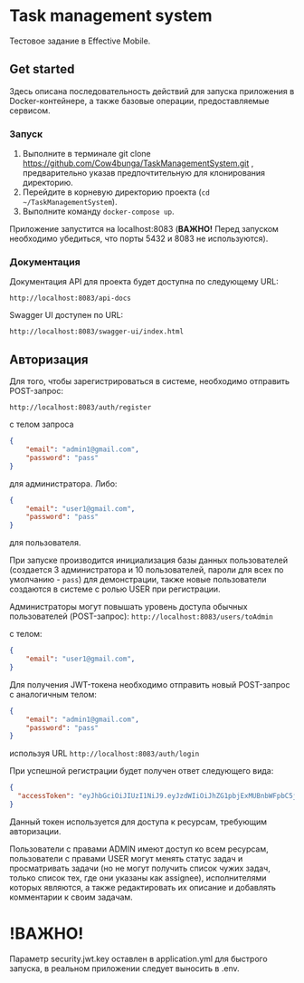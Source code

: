 # Task management system
Тестовое задание в Effective Mobile.
## Get started
Здесь описана последовательность действий для запуска приложения в Docker-контейнере, а также базовые операции, предоставляемые сервисом.
### Запуск
1. Выполните в терминале git clone https://github.com/Cow4bunga/TaskManagementSystem.git , предварительно указав предпочтительную для клонирования директорию.
2. Перейдите в корневую директорию проекта (`cd ~/TaskManagementSystem`).
3. Выполните команду `docker-compose up`.

Приложение запустится на localhost:8083 (**ВАЖНО!** Перед запуском необходимо убедиться, что порты 5432 и 8083 не используются).


### Документация
Документация API для проекта будет доступна по следующему URL: 

`http://localhost:8083/api-docs`

Swagger UI доступен по URL:

`http://localhost:8083/swagger-ui/index.html`


## Авторизация

Для того, чтобы зарегистрироваться в системе, необходимо отправить POST-запрос:

`http://localhost:8083/auth/register`

с телом запроса

```json
{
    "email": "admin1@gmail.com",
    "password": "pass"
}
```
для администратора. Либо:
```json
{
    "email": "user1@gmail.com",
    "password": "pass"
}
```
для пользователя.

При запуске производится инициализация базы данных пользователей (создается 3 администратора и 10 пользователей, пароли для всех по умолчанию - `pass`) для демонстрации, 
также новые пользователи создаются в системе с ролью USER при регистрации.

Администраторы могут повышать уровень доступа обычных пользователей (POST-запрос):
 `http://localhost:8083/users/toAdmin`

с телом:

```json
{
    "email": "user1@gmail.com",
}
```

Для получения JWT-токена необходимо отправить новый POST-запрос с аналогичным телом:
```json
{
    "email": "admin1@gmail.com",
    "password": "pass"
}
```
используя URL `http://localhost:8083/auth/login`

При успешной регистрации будет получен ответ следующего вида:

```json
{
  "accessToken": "eyJhbGciOiJIUzI1NiJ9.eyJzdWIiOiJhZG1pbjExMUBnbWFpbC5jb20iLCJpYXQiOjE3MzIwMTQ5NjAsImV4cCI6MTczMjAyMTk2MH0.G2-1YG84MGQsv49IZSoIk3OkTMdub7189zVFHIUk6HA"
}
```

Данный токен используется для доступа к ресурсам, требующим авторизации. 

Пользователи с правами ADMIN имеют доступ ко всем ресурсам,
пользователи с правами USER могут менять статус задач и просматривать задачи (но не могут получить список чужих задач, только список тех, где они указаны как assignee), исполнителями которых являются, а также редактировать их описание и добавлять комментарии к своим задачам.

# !ВАЖНО!
Параметр security.jwt.key оставлен в application.yml для быстрого запуска, в реальном приложении следует выносить в .env.